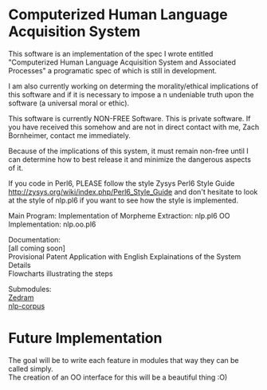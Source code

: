 Computerized Human Language Acquisition System
==============================================

This software is an implementation of the spec I wrote entitled "Computerized Human Language Acquisition System and Associated Processes" a programatic spec of which is still in development.

I am also currently working on determing the morality/ethical implications of this software and if it is necessary to impose a n undeniable truth upon the software (a universal moral or ethic).

This software is currently NON-FREE Software.  This is private software.  If you have received this somehow and are not in direct contact with me, Zach Bornheimer, contact me immediately.

Because of the implications of this system, it must remain non-free until I can determine how to best release it and minimize the dangerous aspects of it.

If you code in Perl6, PLEASE follow the style Zysys Perl6 Style Guide <http://zysys.org/wiki/index.php/Perl6_Style_Guide> and don't hesitate to look at the style of nlp.pl6 if you want to see how the style is implemented.

Main Program:
Implementation of Morpheme Extraction:  nlp.pl6
                    OO Implementation:  nlp.oo.pl6

Documentation:<br />
[all coming soon]<br />
Provisional Patent Application with English Explainations of the System Details<br />
Flowcharts illustrating the steps

Submodules:<br />
[Zedram](https://github.com/zachbornheimer/zedram)<br />
[nlp-corpus](https://github.com/zachbornheimer/nlp-corpus)<br />

Future Implementation
=====================

The goal will be to write each feature in modules that way they can be called simply.<br />
The creation of an OO interface for this will be a beautiful thing :O)
